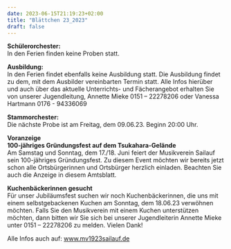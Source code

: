 ```yaml
---
date: 2023-06-15T21:19:23+02:00
title: "Blättchen 23_2023"
draft: false
---
```



**Schülerorchester:**  
In den Ferien finden keine Proben statt.


**Ausbildung:**  
In den Ferien findet ebenfalls keine Ausbildung statt.
Die Ausbildung findet zu dem, mit dem Ausbilder vereinbarten Termin statt.
Alle Infos hierüber und auch über das aktuelle Unterrichts- und Fächerangebot erhalten Sie von unserer Jugendleitung,
Annette Mieke 0151 – 22278206 oder Vanessa Hartmann 0176 - 94336069


**Stammorchester:**  
Die nächste Probe ist am Freitag, dem 09.06.23. Beginn 20:00 Uhr. 


**Voranzeige**  
**100-jähriges Gründungsfest auf dem Tsukahara-Gelände**  
Am Samstag und Sonntag, dem 17./18. Juni feiert der Musikverein Sailauf sein 100-jähriges Gründungsfest. Zu diesem Event möchten wir bereits jetzt schon alle Ortsbürgerinnen und Ortsbürger herzlich einladen. Beachten Sie auch die Anzeige in diesem Amtsblatt.


**Kuchenbäckerinnen gesucht**  
Für unser Jubiläumsfest suchen wir noch Kuchenbäckerinnen, die uns mit einem selbstgebackenen Kuchen am Sonntag, dem 18.06.23 verwöhnen möchten. Falls Sie den Musikverein mit einem Kuchen unterstützen möchten, dann bitten wir Sie sich bei unserer Jugendleiterin Annette Mieke unter 0151 – 22278206 zu melden. Vielen Dank! 

Alle Infos auch auf: www.mv1923sailauf.de